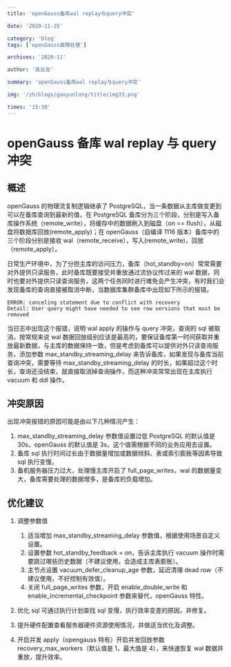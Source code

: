 ```yaml
---
title: 'openGauss备库wal replay与query冲突'

date: '2020-11-25'

category: 'blog'
tags: ['openGauss故障处理']

archives: '2020-11'

author: '高云龙'

summary: 'openGauss备库wal replay与query冲突'

img: '/zh/blogs/gaoyunlong/title/img33.png'

times: '15:30'
---
```


# openGauss 备库 wal replay 与 query 冲突<a name="ZH-CN_TOPIC_0293240560"></a>

## 概述<a name="section15222171311307"></a>

openGauss 的物理流复制逻辑继承了 PostgreSQL，当一条数据从主库做变更到可以在备库查询到最新的值，在 PostgreSQL 备库分为三个阶段，分别是写入备库操作系统（remote_write），将缓存中的数据刷入到磁盘（on == flush），从磁盘将数据库回放\(remote_apply\)；在 openGauss（自编译 1116 版本）备库中的三个阶段分别是接收 wal（remote_receive），写入\(remote_write\)，回放（remote_apply）。

日常生产环境中，为了分担主库的访问压力，备库（hot_standby=on）常常需要对外提供只读服务，此时备库既要接受并重放通过流协议传过来的 wal 数据，同时也要对外提供只读查询服务，这两个任务同时进行难免会产生冲突，有时我们会发现备库的查询直接被取消中断，当数据库集群备库中出现如下所示的报错。

```
ERROR: canceling statement due to conflict with recovery
Detail: User query might have needed to see row versions that must be removed
```

当日志中出现这个报错，说明 wal apply 的操作与 query 冲突，查询的 sql 被取消，按常规来说 wal 数据回放级别应该是最高的，要保证备库第一时间获取并重放最新数据，与主库的数据保持一致，但是考虑到备库可以提供对外只读查询服务，添加参数 max_standby_streaming_delay 来告诉备库，如果发现与备库当前查询冲突，需要等待 max_standby_streaming_delay 的时长，如果超过这个时长，查询还没结束，就直接取消掉查询操作，而这种冲突常常出现在主库执行 vacuum 和 ddl 操作。

## 冲突原因<a name="section138214453114"></a>

出现冲突报错的原因可能是由以下几种情况产生：

1.  max_standby_streaming_delay 参数值设置过低 PostgreSQL 的默认值是 30s，openGauss 的默认值是 3s，这个值需根据不同的业务应用去设置。
2.  备库 sql 执行时间过长由于数据量增加或数据倾斜、表或索引膨胀等因素导致 sql 执行变慢。
3.  备机服务器压力过大，处理慢主库开启了 full_page_writes，wal 的数据量变大，备库需要处理的数据增多，是备库的负载增加。

## 优化建议<a name="section146054193519"></a>

1.  调整参数值

    1.  适当增加 max_standby_streaming_delay 参数值，根据使用场景自定义设置。
    2.  设置参数 hot_standby_feedback = on，告诉主库执行 vacuum 操作时需要跳过哪些历史数据（不建议使用，会造成主库表膨胀）。
    3.  主节点设置 vacuum_defer_cleanup_age 参数，延迟清理 dead row（不建议使用，不好控制有效值）。
    4.  关闭 full_page_writes 参数，开启 enable_double_write 和 enable_incremental_checkpoint 参数来替代，openGauss 特性。

2.  优化 sql 可通过执行计划查找 sql 变慢，执行效率变差的原因，并修复。
3.  提升硬件配置查看服务器硬件资源使用情况，并做适当优化及调整。
4.  开启并发 apply（opengauss 特有）开启并发回放参数 recovery_max_workers（默认值是 1，最大值是 4），来快速恢复 wal 数据并重放，提升效率。
